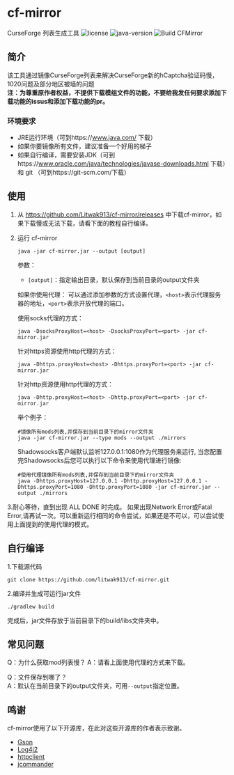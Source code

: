 # cf-mirror  
CurseForge 列表生成工具
![license](https://img.shields.io/github/license/litwak913/cf-mirror?style=flat-square")
![java-version](https://img.shields.io/badge/Java-1.8.0-orange?style=flat-square")
![Build CFMirror](https://github.com/litwak913/cf-mirror/workflows/Build%20CFMirror/badge.svg)

 


## 简介
该工具通过镜像CurseForge列表来解决CurseForge新的hCaptcha验证码慢，1020问题及部分地区被墙的问题  
**注：为尊重原作者权益，不提供下载模组文件的功能，不要给我发任何要求添加下载功能的issus和添加下载功能的pr。**
### 环境要求

- JRE运行环境（可到https://www.java.com/ 下载）
- 如果你要镜像所有文件，建议准备一个好用的梯子
- 如果自行编译，需要安装JDK（可到https://www.oracle.com/java/technologies/javase-downloads.html 下载）和 git （可到https://git-scm.com/下载）

## 使用

1. 从 https://github.com/Litwak913/cf-mirror/releases 中下载cf-mirror，如果下载慢或无法下载，请看下面的教程自行编译。
2. 运行 cf-mirror
   ```shell
   java -jar cf-mirror.jar --output [output]
   ```
   参数：
   - `[output]`：指定输出目录，默认保存到当前目录的output文件夹


   如果你使用代理：
   可以通过添加参数的方式设置代理，`<host>`表示代理服务器的地址，`<port>`表示开放代理的端口。

   使用socks代理的方式：
   ```shell
   java -DsocksProxyHost=<host> -DsocksProxyPort=<port> -jar cf-mirror.jar 
   ```
   针对https资源使用http代理的方式：
   ```shell
   java -Dhttps.proxyHost=<host> -Dhttps.proxyPort=<port> -jar cf-mirror.jar
   ```
   针对http资源使用http代理的方式：
   ```shell
   java -Dhttp.proxyHost=<host> -Dhttp.proxyPort=<port> -jar cf-mirror.jar
   ```
   举个例子： 
   
   ```shell
   #镜像所有mods列表,并保存到当前目录下的mirror文件夹
   java -jar cf-mirror.jar --type mods --output ./mirrors
   ```
   Shadowsocks客户端默认监听127.0.0.1:1080作为代理服务来运行, 当您配置完Shadowsocks后您可以执行以下命令来使用代理进行镜像:
   ```shell
   #使用代理镜像所有mods列表,并保存到当前目录下的mirror文件夹
   java -Dhttps.proxyHost=127.0.0.1 -Dhttp.proxyHost=127.0.0.1 -Dhttps.proxyPort=1080 -Dhttp.proxyPort=1080 -jar cf-mirror.jar --output ./mirrors
   ```
  3.耐心等待，直到出现 ALL DONE 时完成。
    如果出现Network Error或Fatal Error,请再试一次。可以重新运行相同的命令尝试，如果还是不可以，可以尝试使用上面提到的使用代理的模式。
## 自行编译
  1.下载源代码
  ```shell
  git clone https://github.com/litwak913/cf-mirror.git
  ```
  2.编译并生成可运行jar文件
  ```shell
  ./gradlew build
  ```
  完成后，jar文件存放于当前目录下的build/libs文件夹中。
## 常见问题
  Q：为什么获取mod列表慢？
  A：请看上面使用代理的方式来下载。  
  
  Q：文件保存到哪了？  
  A：默认在当前目录下的output文件夹，可用`--output`指定位置。

## 鸣谢
  cf-mirror使用了以下开源库，在此对这些开源库的作者表示致谢。
  - [Gson](https://github.com/google/gson)
  - [Log4j2](http://logging.apache.org)
  - [httpclient](http://hc.apache.org)
  - [jcommander](https://github.com/cbeust/jcommander)
 

